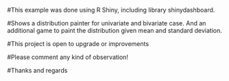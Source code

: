 #This example was done using R Shiny, including library shinydashboard. 

#Shows a distribution painter for univariate and bivariate case. And an additional game to paint the distribution given mean and standard deviation.

#This project is open to upgrade or improvements

#Please comment any kind of observation!

#Thanks and regards
